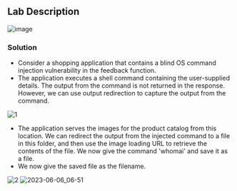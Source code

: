 ##  Lab Description

![image](https://github.com/rahulr98/Portswigger_LABs/assets/116432525/dfa0c979-ddd5-46e3-b8a5-f6176acd8a63)

### Solution

  -  Consider a shopping application that contains a blind OS command injection vulnerability in the feedback function.
  -  The application executes a shell command containing the user-supplied details. The output from the command is not returned in the response. However, we can use output redirection to capture the output from the command.

![1](https://github.com/rahulr98/Portswigger_LABs/assets/116432525/dcc76834-838f-49cb-b7cb-cb884a189d08)

  -  The application serves the images for the product catalog from this location. We can redirect the output from the injected command to a file in this folder, and then use the image loading URL to retrieve the contents of the file. We now give the command 'whomai' and save it as a file.
  -  We now give the saved file as the filename.

![2](https://github.com/rahulr98/Portswigger_LABs/assets/116432525/992914e5-55a7-4c3b-9c07-80b193d6041c)
![2023-06-06_06-51](https://github.com/rahulr98/Portswigger_LABs/assets/116432525/081576ee-0dfe-4145-a048-14d94ecb425d)
